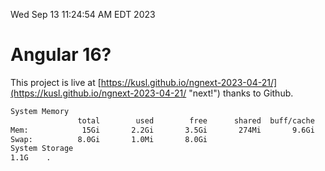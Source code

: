 Wed Sep 13 11:24:54 AM EDT 2023

# Angular 16?


This project is live at [https://kusl.github.io/ngnext-2023-04-21/](https://kusl.github.io/ngnext-2023-04-21/ "next!") thanks to Github.

```bash
System Memory
               total        used        free      shared  buff/cache   available
Mem:            15Gi       2.2Gi       3.5Gi       274Mi       9.6Gi        12Gi
Swap:          8.0Gi       1.0Mi       8.0Gi
System Storage
1.1G	.
